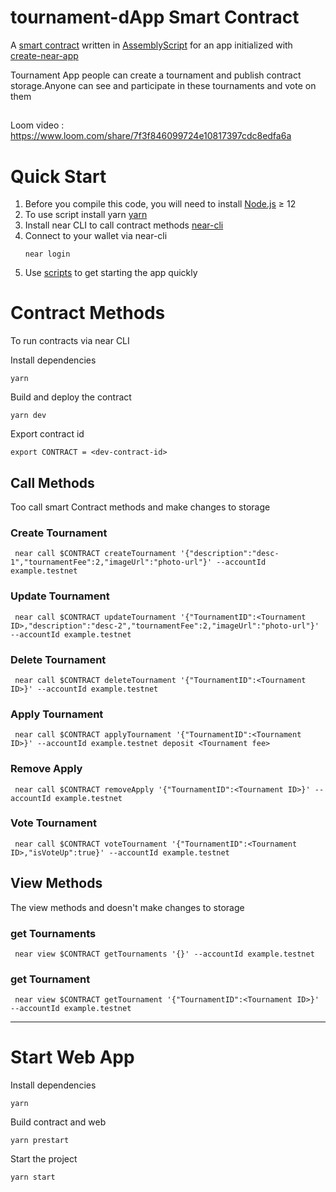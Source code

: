 # tournament-dApp Smart Contract

A [smart contract] written in [AssemblyScript] for an app initialized with [create-near-app]

Tournament App people can create a tournament and publish contract storage.Anyone can see and participate in these tournaments and vote on them
##
Loom video : https://www.loom.com/share/7f3f846099724e10817397cdc8edfa6a

# Quick Start

1. Before you compile this code, you will need to install [Node.js] ≥ 12
2. To use script install yarn [yarn]
3. Install near CLI to call contract methods [near-cli]
4. Connect to your wallet via near-cli
    ```
    near login 
    ```
5. Use [scripts] to get starting the app quickly

# Contract Methods

To run contracts via near CLI

Install dependencies

```
yarn
```

Build and deploy the contract

```
yarn dev
```

Export contract id

```
export CONTRACT = <dev-contract-id>
```

## Call Methods

Too call smart Contract methods and make changes to storage

### Create Tournament

```
 near call $CONTRACT createTournament '{"description":"desc-1","tournamentFee":2,"imageUrl":"photo-url"}' --accountId example.testnet
```

### Update Tournament

```
 near call $CONTRACT updateTournament '{"TournamentID":<Tournament ID>,"description":"desc-2","tournamentFee":2,"imageUrl":"photo-url"}' --accountId example.testnet
```

### Delete Tournament

```
 near call $CONTRACT deleteTournament '{"TournamentID":<Tournament ID>}' --accountId example.testnet
```

### Apply Tournament

```
 near call $CONTRACT applyTournament '{"TournamentID":<Tournament ID>}' --accountId example.testnet deposit <Tournament fee>
```

### Remove Apply

```
 near call $CONTRACT removeApply '{"TournamentID":<Tournament ID>}' --accountId example.testnet
```

### Vote Tournament

```
 near call $CONTRACT voteTournament '{"TournamentID":<Tournament ID>,"isVoteUp":true}' --accountId example.testnet
```

## View Methods

The view methods and doesn't make changes to storage

### get Tournaments

```
 near view $CONTRACT getTournaments '{}' --accountId example.testnet
```

### get Tournament

```
 near view $CONTRACT getTournament '{"TournamentID":<Tournament ID>}' --accountId example.testnet
```

---

# Start Web App

Install dependencies

```
yarn
```
Build contract and web

```
yarn prestart
```

Start the project

```
yarn start
```

[smart contract]: https://docs.near.org/docs/develop/contracts/overview
[assemblyscript]: https://www.assemblyscript.org/
[create-near-app]: https://github.com/near/create-near-app
[node.js]: https://nodejs.org/en/download/package-manager/
[yarn]: https://classic.yarnpkg.com/en/
[near-cli]: https://docs.near.org/docs/tools/near-cli
[scripts]: ./contract/scripts
